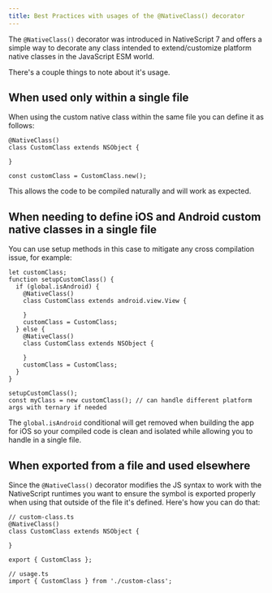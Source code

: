 ```yaml
---
title: Best Practices with usages of the @NativeClass() decorator
---
```


The `@NativeClass()` decorator was introduced in NativeScript 7 and offers a simple way to decorate any class intended to extend/customize platform native classes in the JavaScript ESM world.

There's a couple things to note about it's usage.

## When used only within a single file

When using the custom native class within the same file you can define it as follows:

```
@NativeClass()
class CustomClass extends NSObject {

}

const customClass = CustomClass.new();
```

This allows the code to be compiled naturally and will work as expected.

## When needing to define iOS and Android custom native classes in a single file

You can use setup methods in this case to mitigate any cross compilation issue, for example:

```
let customClass;
function setupCustomClass() {
  if (global.isAndroid) {
    @NativeClass()
    class CustomClass extends android.view.View {

    }
    customClass = CustomClass;
  } else {
    @NativeClass()
    class CustomClass extends NSObject {

    }
    customClass = CustomClass;
  }
}

setupCustomClass();
const myClass = new customClass(); // can handle different platform args with ternary if needed
```

The `global.isAndroid` conditional will get removed when building the app for iOS so your compiled code is clean and isolated while allowing you to handle in a single file.

## When exported from a file and used elsewhere

Since the `@NativeClass()` decorator modifies the JS syntax to work with the NativeScript runtimes you want to ensure the symbol is exported properly when using that outside of the file it's defined. Here's how you can do that:

```
// custom-class.ts
@NativeClass()
class CustomClass extends NSObject {

}

export { CustomClass };

// usage.ts
import { CustomClass } from './custom-class';
```
